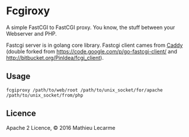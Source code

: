 Fcgiroxy
========

A simple FastCGI to FastCGI proxy. You know, the stuff between your Webserver and PHP.

Fastcgi server is in golang core library. Fastcgi client cames from [Caddy](https://github.com/mholt/caddy) (double forked from https://code.google.com/p/go-fastcgi-client/ and http://bitbucket.org/PinIdea/fcgi_client).

Usage
-----

    fcgiproxy /path/to/web/root /path/to/unix_socket/for/apache /path/to/unix_socket/from/php

Licence
-------

Apache 2 Licence, © 2016 Mathieu Lecarme
